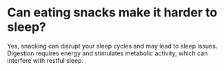 # Can eating snacks make it harder to sleep?

Yes, snacking can disrupt your sleep cycles and may lead to sleep issues. Digestion requires energy and stimulates metabolic activity, which can interfere with restful sleep.